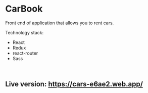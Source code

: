 <div>
  <h1>CarBook</h1>
</div>

Front end of application that allows you to rent cars.
  <br>
  
Technology stack: 
* React
* Redux
* react-router
* Sass
<br>

## Live version: https://cars-e6ae2.web.app/
<br>


